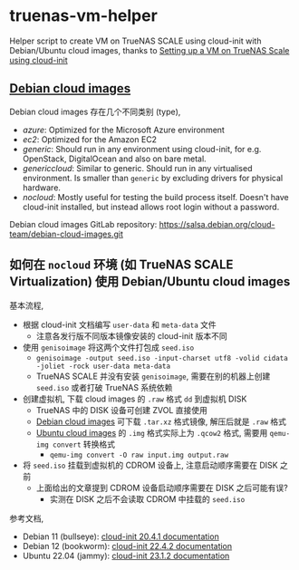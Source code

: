 
# truenas-vm-helper

Helper script to create VM on TrueNAS SCALE using cloud-init with Debian/Ubuntu cloud images,
thanks to [Setting up a VM on TrueNAS Scale using cloud-init](https://blog.robertorosario.com/setting-up-a-vm-on-truenas-scale-using-cloud-init/)

## [Debian cloud images](https://cloud.debian.org/images/cloud/)

Debian cloud images 存在几个不同类别 (type),

- _azure_: Optimized for the Microsoft Azure environment
- _ec2_: Optimized for the Amazon EC2
- _generic_: Should run in any environment using cloud-init, for e.g. OpenStack, DigitalOcean and also on bare metal.
- _genericcloud_: Similar to generic. Should run in any virtualised environment. Is smaller than `generic` by excluding drivers for physical hardware.
- _nocloud_: Mostly useful for testing the build process itself. Doesn't have cloud-init installed, but instead allows root login without a password.

Debian cloud images GitLab repository: https://salsa.debian.org/cloud-team/debian-cloud-images.git

## 如何在 `nocloud` 环境 (如 TrueNAS SCALE Virtualization) 使用 Debian/Ubuntu cloud images

基本流程,

* 根据 cloud-init 文档编写 `user-data` 和 `meta-data` 文件
    * 注意各发行版不同版本镜像安装的 cloud-init 版本不同
* 使用 `genisoimage` 将这两个文件打包成 `seed.iso`
    * `genisoimage -output seed.iso -input-charset utf8 -volid cidata -joliet -rock user-data meta-data`
    * TrueNAS SCALE 并没有安装 `genisoimage`, 需要在别的机器上创建 `seed.iso` 或者打破 TrueNAS 系统依赖
* 创建虚拟机, 下载 cloud images 的 `.raw` 格式 `dd` 到虚拟机 DISK
    * TrueNAS 中的 DISK 设备可创建 ZVOL 直接使用
    * [Debian cloud images](https://cloud.debian.org/images/cloud/) 可下载 `.tar.xz` 格式镜像, 解压后就是 `.raw` 格式
    * [Ubuntu cloud images]((https://cloud-images.ubuntu.com/)) 的 `.img` 格式实际上为 `.qcow2` 格式, 需要用 `qemu-img convert` 转换格式
        * `qemu-img convert -O raw input.img output.raw`
* 将 `seed.iso` 挂载到虚拟机的 CDROM 设备上, 注意启动顺序需要在 DISK 之前
    * 上面给出的文章提到 CDROM 设备启动顺序需要在 DISK 之后可能有误?
        * 实测在 DISK 之后不会读取 CDROM 中挂载的 `seed.iso`

参考文档,

* Debian 11 (bullseye): [cloud-init 20.4.1 documentation](https://cloudinit.readthedocs.io/en/20.4.1/)
* Debian 12 (bookworm): [cloud-init 22.4.2 documentation](https://cloudinit.readthedocs.io/en/22.4.2/index.html)
* Ubuntu 22.04 (jammy): [cloud-init 23.1.2 documentation](https://cloudinit.readthedocs.io/en/23.1.2/reference/modules.html)
